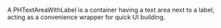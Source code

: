 A PHTextAreaWithLabel is a container having a text area next to a label, acting as a convenience wrapper for quick UI building.